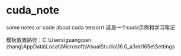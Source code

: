 # cuda_note
some notes or code about cuda tensorrt
这是一个cuda示例和学习笔记

模板放置路径：C:\Users\guangqian zhang\AppData\Local\Microsoft\VisualStudio\16.0_a3dd165e\Settings
